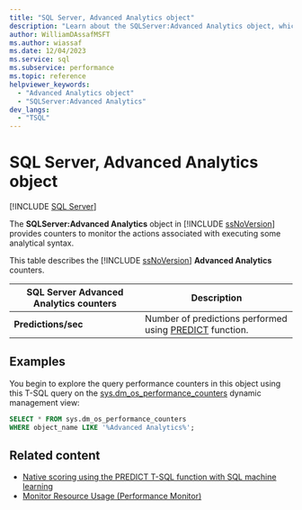```yaml
---
title: "SQL Server, Advanced Analytics object"
description: "Learn about the SQLServer:Advanced Analytics object, which provides counters to monitor advanced analytics predictive functions."
author: WilliamDAssafMSFT
ms.author: wiassaf
ms.date: 12/04/2023
ms.service: sql
ms.subservice: performance
ms.topic: reference
helpviewer_keywords:
  - "Advanced Analytics object"
  - "SQLServer:Advanced Analytics"
dev_langs:
  - "TSQL"
---
```

# SQL Server, Advanced Analytics object
 [!INCLUDE [SQL Server](../../includes/applies-to-version/sqlserver.md)]

  The **SQLServer:Advanced Analytics** object in [!INCLUDE [ssNoVersion](../../includes/ssnoversion-md.md)] provides counters to monitor the actions associated with executing some analytical syntax. 
  
 This table describes the [!INCLUDE [ssNoVersion](../../includes/ssnoversion-md.md)] **Advanced Analytics** counters.  
  
|SQL Server Advanced Analytics counters|Description|  
|------------------------------------------|-----------------|  
|**Predictions/sec**|Number of predictions performed using [PREDICT](../../t-sql/queries/predict-transact-sql.md) function.|  


## Examples

You begin to explore the query performance counters in this object using this T-SQL query on the [sys.dm_os_performance_counters](../system-dynamic-management-views/sys-dm-os-performance-counters-transact-sql.md) dynamic management view:

```sql
SELECT * FROM sys.dm_os_performance_counters
WHERE object_name LIKE '%Advanced Analytics%';
```  
  
## Related content

- [Native scoring using the PREDICT T-SQL function with SQL machine learning](../../machine-learning/predictions/native-scoring-predict-transact-sql.md)
- [Monitor Resource Usage (Performance Monitor)](monitor-resource-usage-system-monitor.md)
